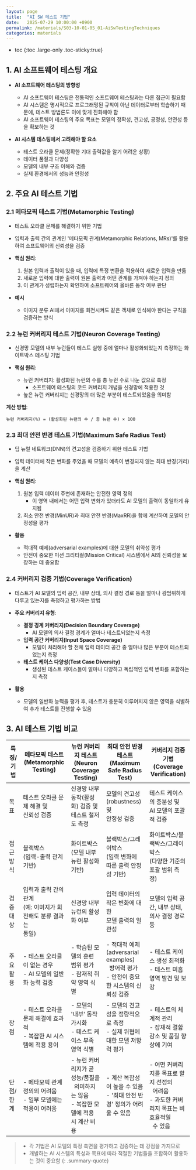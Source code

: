 ```yaml
---
layout: page
title:  "AI SW 테스트 기법"
date:   2025-07-29 10:00:00 +0900
permalink: /materials/S03-10-01-05_01-AiSwTestingTechniques
categories: materials
---
```

* toc
{:toc .large-only .toc-sticky:true}

## 1. AI 소프트웨어 테스팅 개요

- **AI 소프트웨어 테스팅의 방향성**
    - AI 소프트웨어 테스팅은 전통적인 소프트웨어 테스팅과는 다른 접근이 필요함
    - AI 시스템은 명시적으로 프로그래밍된 규칙이 아닌 데이터로부터 학습하기 때문에, 테스트 방법론도 이에 맞게 진화해야 함
    - AI 소프트웨어 테스팅의 주요 목표는 모델의 정확성, 견고성, 공정성, 안전성 등을 확보하는 것

- **AI 시스템 테스팅에서 고려해야 할 요소**
    - 테스트 오라클 문제(정확한 기대 출력값을 알기 어려운 상황)
    - 데이터 품질과 다양성
    - 모델의 내부 구조 이해와 검증
    - 실제 환경에서의 성능과 안정성

## 2. 주요 AI 테스트 기법

### 2.1 메타모픽 테스트 기법(Metamorphic Testing)

- 테스트 오라클 문제를 해결하기 위한 기법
- 입력과 출력 간의 관계인 '메타모픽 관계(Metamorphic Relations, MRs)'를 활용하여 소프트웨어의 신뢰성을 검증

- **핵심 원리**:
    1. 원본 입력과 출력이 있을 때, 입력에 특정 변환을 적용하여 새로운 입력을 만듦
    2. 새로운 입력에 대한 출력이 원본 출력과 어떤 관계를 가져야 하는지 정의
    3. 이 관계가 성립하는지 확인하여 소프트웨어의 올바른 동작 여부 판단

- **예시**
    - 이미지 분류 AI에서 이미지를 회전시켜도 같은 객체로 인식해야 한다는 규칙을 검증하는 방식

### 2.2 뉴런 커버리지 테스트 기법(Neuron Coverage Testing)

- 신경망 모델의 내부 뉴런들이 테스트 실행 중에 얼마나 활성화되었는지 측정하는 화이트박스 테스팅 기법

- **핵심 원리**:
    - 뉴런 커버리지: 활성화된 뉴런의 수를 총 뉴런 수로 나눈 값으로 측정
        - 소프트웨어 테스팅의 코드 커버리지 개념을 신경망에 적용한 것
    - 높은 뉴런 커버리지는 신경망의 더 많은 부분이 테스트되었음을 의미함

**계산 방법**:
```
뉴런 커버리지(%) = (활성화된 뉴런의 수 / 총 뉴런 수) × 100
```

### 2.3 최대 안전 반경 테스트 기법(Maximum Safe Radius Test)

- 딥 뉴럴 네트워크(DNN)의 견고성을 검증하기 위한 테스트 기법
- 입력 데이터에 작은 변화를 주었을 때 모델의 예측이 변경되지 않는 최대 반경(거리)을 계산

- **핵심 원리**:
    1. 원본 입력 데이터 주변에 존재하는 안전한 영역 정의
        - 이 영역 내에서는 어떤 입력 변화가 있더라도 AI 모델의 출력이 동일하게 유지됨
    2. 최소 안전 반경(MinUR)과 최대 안전 반경(MaxRR)을 함께 계산하여 모델의 안정성을 평가

- **활용**
    - 적대적 예제(adversarial examples)에 대한 모델의 취약성 평가
    - 안전이 중요한 미션 크리티컬(Mission Critical) 시스템에서 AI의 신뢰성을 보장하는 데 중요함

### 2.4 커버리지 검증 기법(Coverage Verification)

- 테스트가 AI 모델의 입력 공간, 내부 상태, 의사 결정 경로 등을 얼마나 광범위하게 다루고 있는지를 측정하고 평가하는 방법

- **주요 커버리지 유형**:
    - **결정 경계 커버리지(Decision Boundary Coverage)**
        - AI 모델의 의사 결정 경계가 얼마나 테스트되었는지 측정
    - **입력 공간 커버리지(Input Space Coverage)**
        - 모델이 처리해야 할 전체 입력 데이터 공간 중 얼마나 많은 부분이 테스트되었는지 측정
    - **테스트 케이스 다양성(Test Case Diversity)**
        - 생성된 테스트 케이스들이 얼마나 다양하고 독립적인 입력 변화를 포함하는지 측정

- **활용**
    - 모델의 일반화 능력을 평가 후, 테스트가 충분히 이루어지지 않은 영역을 식별하여 추가 테스트를 진행할 수 있음

## 3. AI 테스트 기법 비교

<div class="info-table">
    <table>
        <thead>
            <th>특징/기법</th>
            <th>메타모픽 테스트<br>(Metamorphic Testing)</th>
            <th>뉴런 커버리지 테스트<br>(Neuron Coverage Testing)</th>
            <th>최대 안전 반경 테스트<br>(Maximum Safe Radius Test)</th>
            <th>커버리지 검증 기법<br>(Coverage Verification)</th>
        </thead>
        <tbody>
            <tr>
                <td class="td-rowheader">목표</td>
                <td class="td-left">테스트 오라클 문제 해결 및<br>신뢰성 검증</td>
                <td class="td-left">신경망 내부 동작(활성화) 검증 및<br>테스트 철저도 측정</td>
                <td class="td-left">모델의 견고성(robustness) 및<br>안정성 검증</td>
                <td class="td-left">테스트 케이스의 충분성 및<br>AI 모델의 포괄적 검증</td>
            </tr>
            <tr>
                <td class="td-rowheader">접근 방식</td>
                <td class="td-left">블랙박스<br>(입력-출력 관계 기반)</td>
                <td class="td-left">화이트박스<br>(모델 내부 뉴런 활성화 기반)</td>
                <td class="td-left">블랙박스/그레이박스<br>(입력 변화에 따른 출력 안정성 기반)</td>
                <td class="td-left">화이트박스/블랙박스/그레이박스<br>(다양한 기준의 포괄 범위 측정)</td>
            </tr>
            <tr>
                <td class="td-rowheader">검증 대상</td>
                <td class="td-left">입력과 출력 간의 관계<br>(예: 이미지가 회전해도 분류 결과는<br>동일)</td>
                <td class="td-left">신경망 내부 뉴런의 활성화 여부</td>
                <td class="td-left">입력 데이터의 작은 변화에 대한<br>모델 출력의 일관성</td>
                <td class="td-left">모델의 입력 공간, 내부 상태,<br>의사 결정 경로 등</td>
            </tr>
            <tr>
                <td class="td-rowheader">주요 활용</td>
                <td class="td-left">- 테스트 오라클이 없는 경우<br>- AI 모델의 일반화 능력 검증</td>
                <td class="td-left">- 학습된 모델의 훈련 범위 평가<br>- 잠재적 취약 영역 식별</td>
                <td class="td-left">- 적대적 예제(adversarial examples)<br>&nbsp;&nbsp;방어력 평가<br>- 안전이 중요한 시스템의 신뢰성 검증</td>
                <td class="td-left">- 테스트 케이스 생성 최적화<br>- 테스트 미흡 영역 발견 및 보강</td>
            </tr>
            <tr>
                <td class="td-rowheader">장점</td>
                <td class="td-left">- 테스트 오라클 문제 해결에 효과적<br>- 복잡한 AI 시스템에 적용 용이</td>
                <td class="td-left">- 모델의 '내부' 동작 가시화<br>- 테스트 케이스 부족 영역 식별</td>
                <td class="td-left">- 모델의 견고성을 정량적으로 측정<br>- 실제 위협에 대한 모델 저항력 평가</td>
                <td class="td-left">- 테스트의 체계적 관리<br>- 잠재적 결함 감소 및 품질 향상에 기여</td>
            </tr>
            <tr>
                <td class="td-rowheader">단점/한계</td>
                <td class="td-left">- 메타모픽 관계 정의의 어려움<br>- 일부 모델에는 적용이 어려움</td>
                <td class="td-left">- 뉴런 커버리지가 곧 성능/품질을<br>&nbsp;&nbsp;의미하지는 않음<br>- 복잡한 모델에 적용 시 계산 비용</td>
                <td class="td-left">- 계산 복잡성이 높을 수 있음<br>- '최대 안전 반경' 정의가 어려울 수 있음</td>
                <td class="td-left">- 어떤 커버리지를 목표로 할지 선정의<br>&nbsp;&nbsp;어려움<br>- 과도한 커버리지 목표는 비효율적일<br>&nbsp;&nbsp;수 있음</td>
            </tr>
        </tbody>
    </table>
</div>

> - 각 기법은 AI 모델의 특정 측면을 평가하고 검증하는 데 강점을 가지므로
> - 개발하는 AI 시스템의 특성과 목표에 따라 적절한 기법들을 조합하여 활용하는 것이 중요함
{: .summary-quote}
